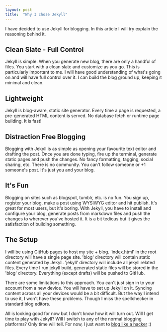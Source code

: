 ```yaml
---
layout: post
title:  "Why I chose Jekyll"
---
```


I have decided to use Jekyll for blogging. In this article I will try explain the reasoning behind it.


Clean Slate - Full Control
-----------
Jekyll is simple. When you generate new blog, there are only a handful of files. You start with a clean slate and customize as you go. This is particularly important to me. I will have good understanding of what's going on and will have full control over it. I can build the blog ground up, keeping it minimal and clean.


Lightweight
-----------
Jekyll is blog-aware, static site generator. Every time a page is requested, a pre-generated HTML content is served. No database fetch or runtime page building. It is fast!


Distraction Free Blogging
-----------
Blogging with Jekyll is as simple as opening your favourite text editor and drafting the post. Once you are done typing, fire up the terminal, generate static pages and push the changes. No fancy formatting, tagging, social sharing, etc. There is no community. You can't follow someone or +1 someone's post. It's just you and your blog.


It's Fun
-----------
Blogging on sites such as blogspot, tumblr, etc. is no fun. You sign up, register your blog, make a post using WYSIWYG editor and hit publish. It's great for most users, but it's boring. With Jekyll, you have to install and configure your blog, generate posts from markdown files and push the changes to wherever you've hosted it. It is a bit tedious but it gives the satisfaction of building something.


The Setup
-----------
I will be using GitHub pages to host my site + blog. 'index.html' in the root directory will have a single page site. 'blog' directory will contain static content generated by Jekyll. 'jekyll' directory will include all jekyll related files. Every time I run jekyll build, generated static files will be stored in the 'blog' directory. Everything (except drafts) will be pushed to GitHub.


There are some limitations to this approach. You can't just sign in to your account from a new device. You will have to set up Jekyll on it. Syncing content across all your devices would be a bit difficult. But the way I intend to use it, I won't have these problems. Though I miss the spellchecker in standard blog editors.


All is looking good for now but I don't know how it will turn out. Will I get time to play with Jekyll? Will I switch to any of the normal blogging platforms? Only time will tell. For now, I just want to [blog like a hacker](http://tom.preston-werner.com/2008/11/17/blogging-like-a-hacker.html) :)
